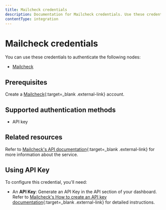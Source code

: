 ```yaml
---
title: Mailcheck credentials
description: Documentation for Mailcheck credentials. Use these credentials to authenticate Mailcheck in n8n, a workflow automation platform.
contentType: integration
---
```


# Mailcheck credentials

You can use these credentials to authenticate the following nodes:

- [Mailcheck](/integrations/builtin/app-nodes/n8n-nodes-base.mailcheck/)

## Prerequisites

Create a [Mailcheck](https://mailcheck.co/){:target=_blank .external-link} account.

## Supported authentication methods

- API key

## Related resources

Refer to [Mailcheck's API documentation](https://app.mailcheck.co/docs?from=docs){:target=_blank .external-link} for more information about the service.

## Using API Key

To configure this credential, you'll need:

- An **API Key**: Generate an API Key in the API section of your dashboard. Refer to [Mailcheck's How to create an API key documentation](https://mailcheck.co/create-api-key){:target=_blank .external-link} for detailed instructions.


